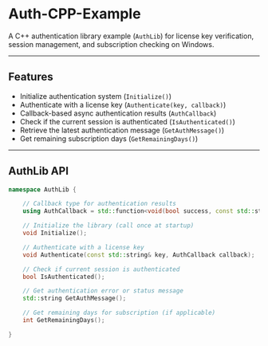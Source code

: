 # Auth-CPP-Example

A C++ authentication library example (`AuthLib`) for license key verification, session management, and subscription checking on Windows.

---

## Features

- Initialize authentication system (`Initialize()`)
- Authenticate with a license key (`Authenticate(key, callback)`)
- Callback-based async authentication results (`AuthCallback`)
- Check if the current session is authenticated (`IsAuthenticated()`)
- Retrieve the latest authentication message (`GetAuthMessage()`)
- Get remaining subscription days (`GetRemainingDays()`)

---

## AuthLib API

```cpp
namespace AuthLib {

    // Callback type for authentication results
    using AuthCallback = std::function<void(bool success, const std::string& message)>;

    // Initialize the library (call once at startup)
    void Initialize();

    // Authenticate with a license key
    void Authenticate(const std::string& key, AuthCallback callback);

    // Check if current session is authenticated
    bool IsAuthenticated();

    // Get authentication error or status message
    std::string GetAuthMessage();

    // Get remaining days for subscription (if applicable)
    int GetRemainingDays();

}
